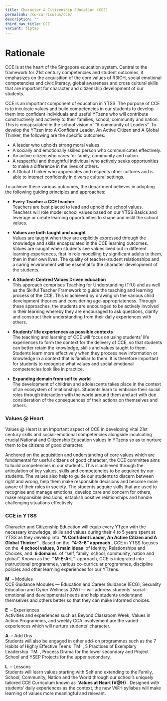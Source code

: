 ```yaml
---
title: Character & Citizenship Education (CCE)
permalink: /co-curriculum/cce/
description: ""
third_nav_title: CCE
variant: tiptap
---
```

# **Rationale**

CCE is at the heart of the Singapore education system. Central to the framework for 21st century competencies and student outcomes, it emphasizes on the acquisition of the core values of R3ICH, social emotional competencies and civic literacy, global awareness and cross cultural skills that are important for character and citizenship development of our students.   
  
CCE is an important component of education in YTSS. The purpose of CCE is to inculcate values and build competencies in our students to develop them into confident individuals and useful YTzens who will contribute constructively and actively to their families, school, community and nation. This is encapsulated in the school vision of “A community of Leaders”. To develop the YTzen into A Confident Leader, An Active Citizen and A Global Thinker, the following are the specific outcomes:   
  

*   A leader who upholds strong moral values.
*   A socially and emotionally skilled person who communicates effectively.
*   An active citizen who cares for family, community and nation.
*   A respectful and thoughtful individual who actively seeks opportunities to make a difference in the lives of others.
*   A Global Thinker who appreciates and respects other cultures and is able to interact confidently in diverse cultural settings.

  
To achieve these various outcomes, the department believes in adopting the following guiding principles and approaches:

*   **Every Teacher a CCE teacher**   
    Teachers are best placed to lead and uphold the school values. Teachers will role model school values based on our YTSS Basics and leverage or create learning opportunities to shape and instil the school values.   
      
    
*   **Values are both taught and caught**   
    Values are taught when they are explicitly expressed through the knowledge and skills encapsulated in the CCE learning outcomes. Values are caught when students see values lived out in different learning experiences, first in role modelling by significant adults to them, then in their own lives. The quality of teacher-student relationships and a caring environment will be essential to the character development of the students.   
      
    
*   **A Student-Centred Values Driven education**   
    This approach comprises Teaching for Understanding (TfU) and as well as the Skilful Teacher Framework to guide the teaching and learning process of the CCE. This is achieved by drawing on the various child development theories and considering age-appropriateness. Through these approaches, the students are encouraged to be actively involved in their learning whereby they are encouraged to ask questions, clarify and construct their understanding from their daily experiences with others.   
      
    
*   **Students’ life experiences as possible contexts**   
    The teaching and learning of CCE will focus on using students’ life experiences to form the context for the delivery of CCE, so that students can better retain the knowledge, skills and values taught to them. Students learn more effectively when they process new information or knowledge in a context that is familiar to them. It is therefore important for students to recognise what values and social emotional competencies look like in practice.   
      
    
*   **Expanding domain from self to world**   
    The development of children and adolescents takes place in the context of an ecosystem of relationships. Students learn to embrace their social roles through interaction with the world around them and act with due consideration of the consequences of their actions on themselves and others.

### Values @ Heart
  
Values @ Heart is an important aspect of CCE in developing vital 21st century skills and social-emotional competencies alongside inculcating crucial National and Citizenship Education values in YTzens so as to nurture them to be citizens of good character.   
  
Anchored on the acquisition and understanding of core values which are fundamental for useful citizens of good character, the CCE committee aims to build competencies in our students. This is achieved through the articulation of key values, skills and competencies to be acquired by our students. The values also help to guide our students to discern between right and wrong, help them make responsible decisions and become more aware of their roles in society. The students acquire skills that are used to recognise and manage emotions, develop care and concern for others, make responsible decisions, establish positive relationships and handle challenging situations effectively.   

### CCE in YTSS

Character and Citizenship Education will equip every YTzen with the necessary knowledge, skills and values during their 4 to 5 years spent at YTSS as they develop into  **“A Confident Leader, An Active Citizen and A Global Thinker”** . Based on the  **“4-3-6” approach** , CCE in YTSS focuses on the  **4 school values, 3 main ideas**  of Identity, Relationships and Choices, and  **6 domains**  of “self, family, school, community, nation and global”. Known as the  **"M-E-A-L"**  approach, CCE is integrated into instructional programmes, various co-curricular programmes, discipline policies and other learning experiences for our YTzens.

**M**  – Modules   
CCE Guidance Modules — Education and Career Guidance (ECG), Sexuality Education and Cyber Wellness (CW) — will address students’ social-emotional and developmental needs and help students understand themselves and others better so that they can make informed choices.

**E**  – Experiences   
Activities and experiences such as Beyond Classroom Week, Values in Action Programmes, and weekly CCA involvement are the varied experiences which will nurture students’ character.

**A**  – Add Ons    
Students will also be engaged in other add-on programmes such as the 7 Habits of Highly Effective Teens  TM  , 5 Practices of Exemplary Leadership  TM  , Process Drama for the lower secondary and Project School and YSEP Projects for the upper secondary.

**L**  – Lessons   
Students will learn values starting with Self and extending to the Family, School, Community, Nation and the World through our school’s uniquely tailored CCE Curriculum known as  **Values at Heart (V@H)** . Designed with students’ daily experiences as the context, the new V@H syllabus will make learning of values more meaningful and relevant.